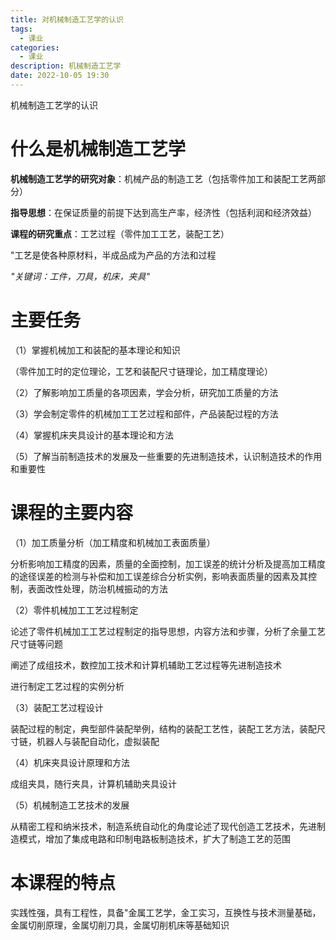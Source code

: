 ```yaml
---
title: 对机械制造工艺学的认识
tags:
  - 课业
categories:
  - 课业
description: 机械制造工艺学
date: 2022-10-05 19:30
---
```

机械制造工艺学的认识
<!-- more -->
<!-- markdownlint-disable MD041 MD002-->
# 什么是机械制造工艺学

**机械制造工艺学的研究对象**：机械产品的制造工艺（包括零件加工和装配工艺两部分）

**指导思想**：在保证质量的前提下达到高生产率，经济性（包括利润和经济效益）

**课程的研究重点**：工艺过程（零件加工工艺，装配工艺）

"工艺是使各种原材料，半成品成为产品的方法和过程

_"关键词：工件，刀具，机床，夹具"_

# 主要任务

（1）掌握机械加工和装配的基本理论和知识

（零件加工时的定位理论，工艺和装配尺寸链理论，加工精度理论）

（2）了解影响加工质量的各项因素，学会分析，研究加工质量的方法

（3）学会制定零件的机械加工工艺过程和部件，产品装配过程的方法

（4）掌握机床夹具设计的基本理论和方法

（5）了解当前制造技术的发展及一些重要的先进制造技术，认识制造技术的作用和重要性

# 课程的主要内容

（1）加工质量分析（加工精度和机械加工表面质量）

分析影响加工精度的因素，质量的全面控制，加工误差的统计分析及提高加工精度的途径误差的检测与补偿和加工误差综合分析实例，影响表面质量的因素及其控制，表面改性处理，防治机械振动的方法

（2）零件机械加工工艺过程制定

论述了零件机械加工工艺过程制定的指导思想，内容方法和步骤，分析了余量工艺尺寸链等问题

阐述了成组技术，数控加工技术和计算机辅助工艺过程等先进制造技术

进行制定工艺过程的实例分析

（3）装配工艺过程设计

装配过程的制定，典型部件装配举例，结构的装配工艺性，装配工艺方法，装配尺寸链，机器人与装配自动化，虚拟装配

（4）机床夹具设计原理和方法

成组夹具，随行夹具，计算机辅助夹具设计

（5）机械制造工艺技术的发展

从精密工程和纳米技术，制造系统自动化的角度论述了现代创造工艺技术，先进制造模式，增加了集成电路和印制电路板制造技术，扩大了制造工艺的范围

# 本课程的特点

实践性强，具有工程性，具备"金属工艺学，金工实习，互换性与技术测量基础，金属切削原理，金属切削刀具，金属切削机床等基础知识
